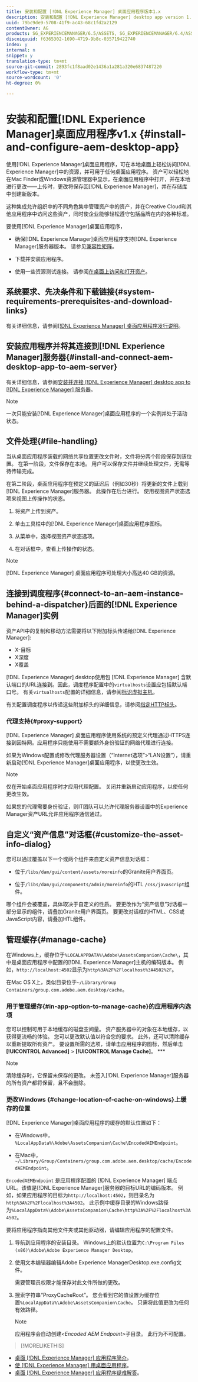 ```yaml
---
title: 安装和配置 [!DNL Experience Manager] 桌面应用程序版本1.x
description: 安装和配置 [!DNL Experience Manager] desktop app version 1.x to work with [!DNL Assets] 服务器，并映射要作为驱动器装载到桌面上的资产。
uuid: 79bc9de9-5708-41f9-ac43-68c1fd2a2129
contentOwner: AG
products: SG_EXPERIENCEMANAGER/6.5/ASSETS, SG_EXPERIENCEMANAGER/6.4/ASSETS,SG_EXPERIENCEMANAGER/6.3/ASSETS
discoiquuid: f6365302-1690-4719-9b8c-035719422740
index: y
internal: n
snippet: y
translation-type: tm+mt
source-git-commit: 2893fc1f8aad02e1436a1a281a320e6837487220
workflow-type: tm+mt
source-wordcount: '0'
ht-degree: 0%

---
```



# 安装和配置[!DNL Experience Manager]桌面应用程序v1.x {#install-and-configure-aem-desktop-app}

使用[!DNL Experience Manager]桌面应用程序，可在本地桌面上轻松访问[!DNL Experience Manager]中的资源，并可用于任何桌面应用程序。 资产可以轻松地在Mac Finder或Windows资源管理器中显示，在桌面应用程序中打开，并在本地进行更改——上传时，更改将保存回[!DNL Experience Manager]，并在存储库中创建新版本。

这种集成允许组织中的不同角色集中管理资产中的资产，并在Creative Cloud和其他应用程序中访问这些资产，同时使企业能够轻松遵守包括品牌在内的各种标准。

要使用[!DNL Experience Manager]桌面应用程序，

* 确保[!DNL Experience Manager]桌面应用程序支持[!DNL Experience Manager]服务器版本。 请参见[兼容性矩阵](release-notes-of-v1.md#compatibilitymatrix)。

* 下载并安装应用程序。

* 使用一些资源测试连接。 请参阅[在桌面上访问和打开资产](use-app-v1.md#openondesktop)。

## 系统要求、先决条件和下载链接{#system-requirements-prerequisites-and-download-links}

有关详细信息，请参阅[[!DNL Experience Manager] 桌面应用程序发行说明](release-notes-of-v1.md)。

## 安装应用程序并将其连接到[!DNL Experience Manager]服务器{#install-and-connect-aem-desktop-app-to-aem-server}

有关详细信息，请参阅[安装并连接 [!DNL Experience Manager] desktop app to [!DNL Experience Manager] 服务器](use-app-v1.md#installandconnect)。

>[!NOTE]
>
>一次只能安装[!DNL Experience Manager]桌面应用程序的一个实例并处于活动状态。

## 文件处理{#file-handling}

当从桌面应用程序装载的网络共享位置更改文件时，文件将分两个阶段保存到该位置。 在第一阶段，文件保存在本地。 用户可以保存文件并继续处理文件，无需等待传输完成。

在第二阶段，桌面应用程序在预定义的延迟后（例如30秒）将更新的文件上载到[!DNL Experience Manager]服务器。 此操作在后台进行。 使用视图资产状态选项来视图上传操作的状态。

1. 将资产上传到资产。

1. 单击工具栏中的[!DNL Experience Manager]桌面应用程序图标。

1. 从菜单中，选择视图资产状态选项。

1. 在对话框中，查看上传操作的状态。

>[!NOTE]
>
>[!DNL Experience Manager] 桌面应用程序可处理大小高达40 GB的资源。

## 连接到调度程序{#connect-to-an-aem-instance-behind-a-dispatcher}后面的[!DNL Experience Manager]实例

资产API中的复制和移动方法需要将以下附加标头传递给[!DNL Experience Manager]:

* X-目标
* X深度
* X覆盖

[!DNL Experience Manager] desktop使用包 [!DNL Experience Manager] 含默认端口的URL连接到。因此，调度程序配置中的`virtualhosts`设置应包括默认端口号。 有关`virtualhosts`配置的详细信息，请参阅[标识虚拟主机](https://experienceleague.adobe.com/docs/experience-manager-dispatcher/using/configuring/dispatcher-configuration.html#identifying-virtual-hosts-virtualhosts)。

有关配置调度程序以传递这些附加标头的详细信息，请参阅[指定HTTP标头](https://experienceleague.adobe.com/docs/experience-manager-dispatcher/using/configuring/dispatcher-configuration.html#specifying-the-http-headers-to-pass-through-clientheaders)。

### 代理支持{#proxy-support}

[!DNL Experience Manager] 桌面应用程序使用系统的预定义代理通过HTTPS连接到因特网。应用程序只能使用不需要额外身份验证的网络代理进行连接。

如果为Windows配置或修改代理服务器设置（“Internet选项”>“LAN设置”），请重新启动[!DNL Experience Manager]桌面应用程序，以使更改生效。

>[!NOTE]
>
>仅在开始桌面应用程序时才应用代理配置。 关闭并重新启动应用程序，以使任何更改生效。

如果您的代理需要身份验证，则IT团队可以允许代理服务器设置中的Experience Manager资产URL允许应用程序通信通过。

## 自定义“资产信息”对话框{#customize-the-asset-info-dialog}

您可以通过覆盖以下一个或两个组件来自定义资产信息对话框：

* 位于`/libs/dam/gui/content/assets/moreinfo`的Granite用户界面页。

* 位于`/libs/dam/gui/components/admin/moreinfo`的HTL `/css/javascript`组件。

哪个组件会被覆盖，具体取决于自定义的性质。 要更改作为“资产信息”对话框一部分显示的组件，请叠加Granite用户界面页。 要更改对话框的HTML、CSS或JavaScript内容，请叠加HTL组件。

## 管理缓存{#manage-cache}

在Windows上，缓存位于`%LOCALAPPDATA%\Adobe\AssetsCompanion\Cache\`，其中是桌面应用程序中配置的[!DNL Experience Manager]主机的编码版本。 例如，`http://localhost:4502`显示为`http%3A%2F%2Flocalhost%3A4502%2F`。

在Mac OS X上，类似目录位于`~/Library/Group Containers/group.com.adobe.aem.desktop/cache`。

### 用于管理缓存{#in-app-option-to-manage-cache}的应用程序内选项

您可以控制可用于本地缓存的磁盘空间量。 资产服务器中的对象在本地缓存，以获得更流畅的体验。 您可以更改默认值以符合您的要求。 此外，还可以清除缓存以重新提取所有资产。 要设置所需的选项，请单击应用程序的图标，然后单击&#x200B;**[!UICONTROL Advanced]** > **[!UICONTROL Manage Cache]**。 ***

>[!NOTE]
>
>清除缓存时，它保留未保存的更改。 未签入[!DNL Experience Manager]服务器的所有资产都将保留，且不会删除。

### 更改Windows {#change-location-of-cache-on-windows}上缓存的位置

[!DNL Experience Manager]桌面应用程序的缓存的默认位置如下：

* 在Windows中，`%LocalAppData%\Adobe\AssetsCompanion\Cache\EncodedAEMEndpoint`。

* 在Mac中，`~/Library/Group/Containers/group.com.adobe.aem.desktop/cache/EncodedAEMEndpoint`。

`EncodedAEMEndpoint` 是应用程序配置的 [!DNL Experience Manager] 端点URL。该值是[!DNL Experience Manager]服务器的目标URL的编码版本。 例如，如果应用程序的目标为`http://localhost:4502`，则目录名为`http%3A%2F%2Flocalhost%3A4502`。 此示例中缓存目录的Windows路径为`%LocalAppData%\Adobe\AssetsCompanion\Cache\http%3A%2F%2Flocalhost%3A4502`。

要将应用程序指向其他文件夹或其他驱动器，请编辑应用程序的配置文件。

1. 导航到应用程序的安装目录。 Windows上的默认位置为`C:\Program Files (x86)\Adobe\Adobe Experience Manager Desktop`。

1. 使用文本编辑器编辑Adobe Experience ManagerDesktop.exe.config文件。

   需要管理员权限才能保存对此文件所做的更改。

1. 搜索字符串“ProxyCacheRoot”。 您会看到它的值设置为缓存位置`%LocalAppData%\Adobe\AssetsCompanion\Cache`。 只需将此值更改为任何有效路径。

   >[!NOTE]
   >
   >应用程序会自动创建&#x200B;*&lt;Encoded AEM Endpoint>*&#x200B;子目录。 此行为不可配置。

>[!MORELIKETHIS]
* [桌面 [!DNL Experience Manager] 应用程序简介](https://experienceleague.adobe.com/docs/experience-manager-learn/assets/creative-workflows/aem-desktop-app.html)。
* [使 [!DNL Experience Manager] 用桌面应用程序](use-app-v1.md)。
* [桌面 [!DNL Experience Manager] 应用程序疑难解答](troubleshoot-app-v1.md)。

